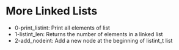 # More Linked Lists

- 0-print_listint: Print all elements of list
- 1-listint_len: Returns the number of elements in a linked list
- 2-add_nodeint: Add a new node at the beginning of listint_t list
